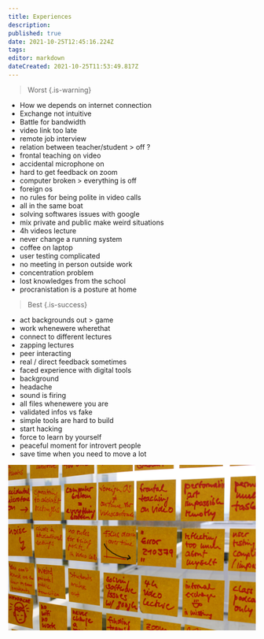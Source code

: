 ```yaml
---
title: Experiences
description: 
published: true
date: 2021-10-25T12:45:16.224Z
tags: 
editor: markdown
dateCreated: 2021-10-25T11:53:49.817Z
---
```


> Worst
{.is-warning}

- How we depends on internet connection
- Exchange not intuitive
- Battle for bandwidth
- video link too late
- remote job interview
- relation between teacher/student > off ?
- frontal teaching on video
- accidental microphone on
- hard to get feedback on zoom
- computer broken > everything is off
- foreign os
- no rules for being polite in video calls
- all in the same boat
- solving softwares issues with google
- mix private and public make weird situations 
- 4h videos lecture
- never change a running system
- coffee on laptop
- user testing complicated
- no meeting in person outside work
- concentration problem
- lost knowledges from the school
- procranistation is a posture at home

> Best
{.is-success}

- act backgrounds out > game
- work whenewere wherethat
- connect to different lectures
- zapping lectures
- peer interacting
- real / direct feedback sometimes
- faced experience with digital tools
- background
- headache
- sound is firing
- all files whenewere you are
- validated infos vs fake
- simple tools are hard to build
- start hacking 
- force to learn by yourself
- peaceful moment for introvert people
- save time when you need to move a lot

![post-its.jpg](/post-its.jpg)